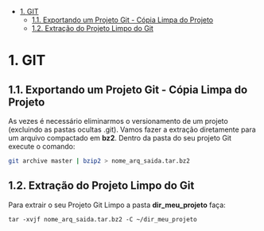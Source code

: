 <!-- TOC -->

- [1. GIT](#1-git)
    - [1.1. Exportando um Projeto Git - Cópia Limpa do Projeto](#11-exportando-um-projeto-git---cópia-limpa-do-projeto)
    - [1.2. Extração do Projeto Limpo do Git](#12-extração-do-projeto-limpo-do-git)

<!-- /TOC -->

# 1. GIT


## 1.1. Exportando um Projeto Git - Cópia Limpa do Projeto

As vezes é necessário eliminarmos o versionamento de um projeto (excluindo as pastas ocultas .git). Vamos fazer a extração diretamente para um arquivo compactado em **bz2**. Dentro da pasta do seu projeto Git execute o comando:

```bash
git archive master | bzip2 > nome_arq_saida.tar.bz2
```

## 1.2. Extração do Projeto Limpo do Git

Para extrair o seu Projeto Git Limpo a pasta **dir_meu_projeto** faça:

```
tar -xvjf nome_arq_saida.tar.bz2 -C ~/dir_meu_projeto
```